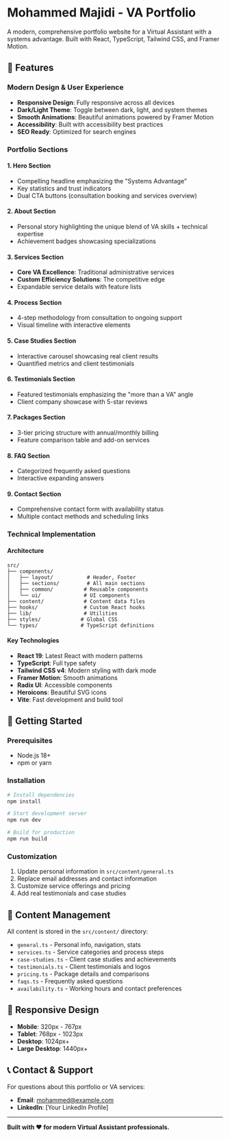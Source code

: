 # Mohammed Majidi - VA Portfolio

A modern, comprehensive portfolio website for a Virtual Assistant with a systems advantage. Built with React, TypeScript, Tailwind CSS, and Framer Motion.

## 🚀 Features

### Modern Design & User Experience
- **Responsive Design**: Fully responsive across all devices
- **Dark/Light Theme**: Toggle between dark, light, and system themes
- **Smooth Animations**: Beautiful animations powered by Framer Motion
- **Accessibility**: Built with accessibility best practices
- **SEO Ready**: Optimized for search engines

### Portfolio Sections

#### 1. **Hero Section** 
- Compelling headline emphasizing the "Systems Advantage"
- Key statistics and trust indicators
- Dual CTA buttons (consultation booking and services overview)

#### 2. **About Section**
- Personal story highlighting the unique blend of VA skills + technical expertise
- Achievement badges showcasing specializations

#### 3. **Services Section**
- **Core VA Excellence**: Traditional administrative services
- **Custom Efficiency Solutions**: The competitive edge
- Expandable service details with feature lists

#### 4. **Process Section**
- 4-step methodology from consultation to ongoing support
- Visual timeline with interactive elements

#### 5. **Case Studies Section**
- Interactive carousel showcasing real client results
- Quantified metrics and client testimonials

#### 6. **Testimonials Section**
- Featured testimonials emphasizing the "more than a VA" angle
- Client company showcase with 5-star reviews

#### 7. **Packages Section**
- 3-tier pricing structure with annual/monthly billing
- Feature comparison table and add-on services

#### 8. **FAQ Section**
- Categorized frequently asked questions
- Interactive expanding answers

#### 9. **Contact Section**
- Comprehensive contact form with availability status
- Multiple contact methods and scheduling links

### Technical Implementation

#### **Architecture**
```
src/
├── components/
│   ├── layout/           # Header, Footer
│   ├── sections/         # All main sections
│   ├── common/          # Reusable components
│   └── ui/              # UI components
├── content/             # Content data files
├── hooks/               # Custom React hooks
├── lib/                 # Utilities
├── styles/             # Global CSS
└── types/              # TypeScript definitions
```

#### **Key Technologies**
- **React 19**: Latest React with modern patterns
- **TypeScript**: Full type safety
- **Tailwind CSS v4**: Modern styling with dark mode
- **Framer Motion**: Smooth animations
- **Radix UI**: Accessible components
- **Heroicons**: Beautiful SVG icons
- **Vite**: Fast development and build tool

## 🚀 Getting Started

### Prerequisites
- Node.js 18+
- npm or yarn

### Installation
```bash
# Install dependencies
npm install

# Start development server
npm run dev

# Build for production
npm run build
```

### Customization
1. Update personal information in `src/content/general.ts`
2. Replace email addresses and contact information
3. Customize service offerings and pricing
4. Add real testimonials and case studies

## 🔧 Content Management

All content is stored in the `src/content/` directory:
- `general.ts` - Personal info, navigation, stats
- `services.ts` - Service categories and process steps  
- `case-studies.ts` - Client case studies and achievements
- `testimonials.ts` - Client testimonials and logos
- `pricing.ts` - Package details and comparisons
- `faqs.ts` - Frequently asked questions
- `availability.ts` - Working hours and contact preferences

## 📱 Responsive Design

- **Mobile**: 320px - 767px
- **Tablet**: 768px - 1023px
- **Desktop**: 1024px+
- **Large Desktop**: 1440px+

## 📞 Contact & Support

For questions about this portfolio or VA services:
- **Email**: mohammed@example.com
- **LinkedIn**: [Your LinkedIn Profile]

---

**Built with ❤️ for modern Virtual Assistant professionals.**
